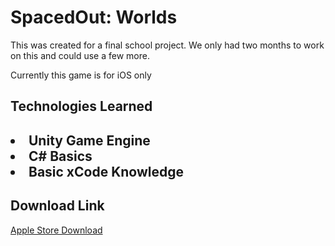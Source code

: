 <h1>SpacedOut: Worlds</h1>
<p>This was created for a final school project. We only had two months to work on this and could use a few more.</p>
<p>Currently this game is for iOS only</p>
<h2>Technologies Learned<h2>
  <li>Unity Game Engine</li>
  <li>C# Basics</li>
  <li>Basic xCode Knowledge</li>
<h2>Download Link</h2>
<a href = https://apps.apple.com/iq/app/spaced-out-worlds/id1618551994>Apple Store Download</a>
